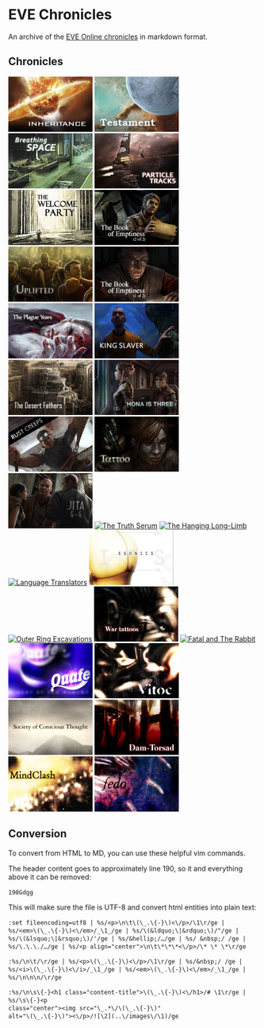 # EVE Chronicles

An archive of the [EVE Online chronicles][1] in markdown format.

[1]: http://community.eveonline.com/backstory/chronicles

## Chronicles

[![Inheritance](thumbnails/Inheritance_card.jpg)](chronicles/217.inheritance.md)
[![Testament](thumbnails/Testament_thumb.jpg)](chronicles/216.testament.md)
[![Breathing Space](thumbnails/BreathingSpace_thumb.jpg)](chronicles/215.breathing-space.md)
[![Particle Tracks](thumbnails/ParticleTracks_thumb.jpg)](chronicles/214.particle-tracks.md)
[![Welcome Party](thumbnails/WelcomeParty_thumb.jpg)](chronicles/213.welcome-party.md)
[![The Book Of Emptiness 2 of 2](thumbnails/TheBookOfEmptiness2of2_thumb.jpg)](chronicles/212.the-book-of-emptiness-part-two.md)
[![Uplifted](thumbnails/Uplifted_thumb.jpg)](chronicles/211.uplifted.md)
[![The Book Of Emptiness 1 of 2](thumbnails/TheBookOfEmptiness1of2_thumb.jpg)](chronicles/210.the-book-of-emptiness-part-one.md)
[![The Plague Years](thumbnails/ThePlagueYears_thumb.jpg)](chronicles/209.the-plague-years.md)
[![King Slaver](thumbnails/KingSlaver_thumb.jpg)](chronicles/208.king-slaver.md)
[![The Desert Fathers](thumbnails/TheDesertFathers_thumb.jpg)](chronicles/207.the-desert-fathers.md)
[![Hona is Three](thumbnails/HonaIsThree_thumb.jpg)](chronicles/206.hona-is-three.md)
[![Rust Creeps](thumbnails/RustCreeps_thumb.jpg)](chronicles/205.rust-creeps.md)
[![Tattoos](thumbnails/Tattoo_thumb.jpg)](chronicles/204.tattoos.md)
[![Jita 4-4](thumbnails/Jita4-4_thumb.jpg)](chronicles/203.jita-4-4.md)
[![The Truth
Serum](thumbnails/the_truth_serum.jpg)](chronicles/013.the-truth-serum.md)
[![The Hanging
Long-Limb](thumbnails/The_hanging_long-limb.jpg)](chronicles/012.the-hanging-long-limb.md)
[![Language
Translators](thumbnails/Language_translators.jpg)](chronicles/011.language-translators.md)
[![Egonics Inc.](thumbnails/Egonics_Inc.jpg)](chronicles/010.egonics-inc.md)
[![Outer Ring
Excavations](thumbnails/Outer_Ring_Excavations.jpg)](chronicles/009.outer-ring-excavations.md)
[![War Tattoos](thumbnails/War_tattoos.jpg)](chronicles/008.war-tattoos.md)
[![Fatal and The
Rabbit](thumbnails/fatal_and_the_rabbit.jpg)](chronicles/007.fatal-and-the-rabbit.md)
[![Quafe](thumbnails/quafe.jpg)](chronicles/006.quafe.md)
[![Vitoc](thumbnails/vitoc.jpg)](chronicles/005.vitoc.md)
[![Society of Conscious Thought](thumbnails/Society_of_Conscious_Thought.jpg)](chronicles/004.society-of-conscious-thought.md)
[![Dam Torsad](thumbnails/Dam-Torsad.jpg)](chronicles/003.dam-torsad.md)
[![Mind Clash](thumbnails/Mind_Clash.jpg)](chronicles/002.mind-clash.md)
[![Fedo](thumbnails/Fedo.jpg)](chronicles/001.fedo.md)

## Conversion

To convert from HTML to MD, you can use these helpful vim commands.

The header content goes to approximately line 190, so it and everything above it
can be removed:

```vim
190Gdgg
```

This will make sure the file is UTF-8 and convert html entities into plain text:

```vim
:set fileencoding=utf8 | %s/<p>\n\t\(\_.\{-}\)<\/p>/\1\r/ge |
%s/<em>\(\_.\{-}\)<\/em>/_\1_/ge | %s/\(&ldquo;\|&rdquo;\)/"/ge |
%s/\(&lsquo;\|&rsquo;\)/'/ge | %s/&hellip;/…/ge | %s/ &nbsp;/ /ge |
%s/\.\.\./…/ge | %s/<p align="center">\n\t\*\*\*<\/p>/\* \* \*\r/ge
```

```vim
:%s/\n\t/\r/ge | %s/<p>\(\_.\{-}\)<\/p>/\1\r/ge | %s/&nbsp;/ /ge |
%s/<i>\(\_.\{-}\)<\/i>/_\1_/ge | %s/<em>\(\_.\{-}\)<\/em>/_\1_/ge |
%s/\n\n\n/\r/ge
```

```vim
:%s/\n\s\{-}<h1 class="content-title">\(\_.\{-}\)<\/h1>/# \1\r/ge | %s/\s\{-}<p
class="center"><img src="\_.*\/\(\_.\{-}\)"
alt="\(\_.\{-}\)"><\/p>/![\2](..\/images\/\1)/ge
```
